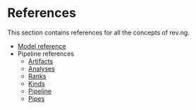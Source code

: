 # References

This section contains references for all the concepts of rev.ng.

* [Model reference](model.md)
* Pipeline references
    * [Artifacts](analyses.md)
    * [Analyses](artifacts.md)
    * [Ranks](ranks.md)
    * [Kinds](kinds.md)
    * [Pipeline](pipeline.md)
    * [Pipes](pipes.md)
